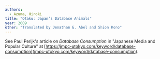 ```yaml
---
authors:
  - Azuma, Hiroki
title: "Otaku: Japan’s Database Animals"
year: 2009
other: "Translated by Jonathan E. Abel and Shion Kono"
---
```


See Paul Perijk's article on *Database Consumption* in "Japanese Media
and Popular Culture" at
[https://jmpc-utokyo.com/keyword/database-consumption](jmpc-utokyo.com/keyword/database-consumption).

